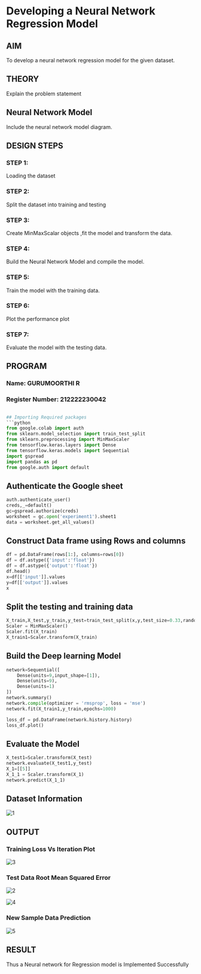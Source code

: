 # Developing a Neural Network Regression Model

## AIM

To develop a neural network regression model for the given dataset.

## THEORY

Explain the problem statement

## Neural Network Model

Include the neural network model diagram.

## DESIGN STEPS

### STEP 1:

Loading the dataset

### STEP 2:

Split the dataset into training and testing

### STEP 3:

Create MinMaxScalar objects ,fit the model and transform the data.

### STEP 4:

Build the Neural Network Model and compile the model.

### STEP 5:

Train the model with the training data.

### STEP 6:

Plot the performance plot

### STEP 7:

Evaluate the model with the testing data.

## PROGRAM
### Name: GURUMOORTHI R
### Register Number: 212222230042
```python

## Importing Required packages
```python
from google.colab import auth
from sklearn.model_selection import train_test_split
from sklearn.preprocessing import MinMaxScaler
from tensorflow.keras.layers import Dense
from tensorflow.keras.models import Sequential
import gspread
import pandas as pd
from google.auth import default

```
## Authenticate the Google sheet
```py
auth.authenticate_user()
creds,_=default()
gc=gspread.authorize(creds)
worksheet = gc.open('experiment1').sheet1
data = worksheet.get_all_values()
```
## Construct Data frame using Rows and columns
```py
df = pd.DataFrame(rows[1:], columns=rows[0])
df = df.astype({'input':'float'})
df = df.astype({'output':'float'})
df.head()
x=df[['input']].values
y=df[['output']].values
x
```
## Split the testing and training data
```py
X_train,X_test,y_train,y_test=train_test_split(x,y,test_size=0.33,random_state=33)
Scaler = MinMaxScaler()
Scaler.fit(X_train)
X_train1=Scaler.transform(X_train)
```
## Build the Deep learning Model
```py
network=Sequential([
    Dense(units=9,input_shape=[1]),
    Dense(units=9),
    Dense(units=1)
])
network.summary()
network.compile(optimizer = 'rmsprop', loss = 'mse')
network.fit(X_train1,y_train,epochs=1000)

loss_df = pd.DataFrame(network.history.history)
loss_df.plot()
```

## Evaluate the Model
```py
X_test1=Scaler.transform(X_test)
network.evaluate(X_test1,y_test)
X_1=[[5]]
X_1_1 = Scaler.transform(X_1)
network.predict(X_1_1)


```
## Dataset Information

![1](https://github.com/user-attachments/assets/d034a410-fc5e-4d2e-a09b-ad2e85efdeb7)


## OUTPUT

### Training Loss Vs Iteration Plot


![3](https://github.com/user-attachments/assets/7b259f6f-3fae-4275-9cf7-66f114ea198c)

### Test Data Root Mean Squared Error

![2](https://github.com/user-attachments/assets/61bccd2f-3705-4e1c-9f40-6e6812931b24)

![4](https://github.com/user-attachments/assets/b3d3d742-a8e7-4295-a824-c451ad4348d2)

### New Sample Data Prediction

![5](https://github.com/user-attachments/assets/3cd08070-475f-4ea6-b304-bb648467ae70)


## RESULT

Thus a Neural network for Regression model is Implemented Successfully
